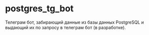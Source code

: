 # postgres_tg_bot

Телеграм бот, забирающий данные из базы данных PostgreSQL и выдающий их по запросу в телеграм бот (в разработке).
